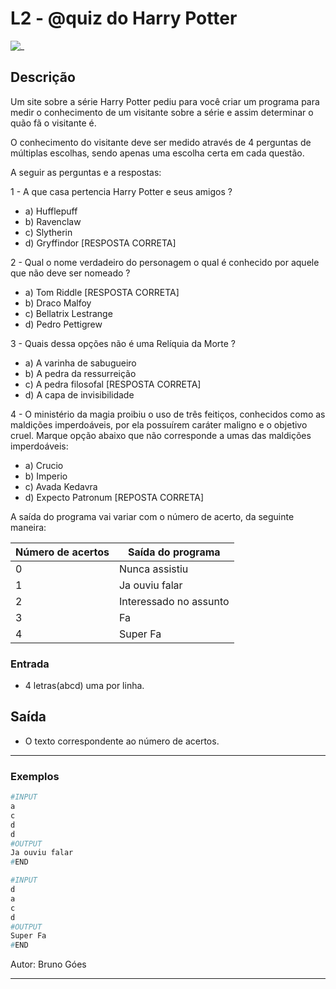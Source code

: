 # L2 - @quiz do Harry Potter

![_](https://raw.githubusercontent.com/qxcodefup/arcade/master/base/quiz/cover.jpg)

## Descrição

Um site sobre a série Harry Potter pediu para você criar um programa para medir o conhecimento de um visitante sobre a série e assim determinar o quão fã o visitante é.

O conhecimento do visitante deve ser medido através de 4 perguntas de múltiplas escolhas, sendo apenas uma escolha certa em cada questão.

A seguir as perguntas e a respostas:

1 - A que casa pertencia Harry Potter e seus amigos ?

- a) Hufflepuff  
- b) Ravenclaw  
- c) Slytherin  
- d) Gryffindor \[RESPOSTA CORRETA\]  

2 - Qual o nome verdadeiro do personagem o qual é conhecido por aquele que não deve ser nomeado ?

- a) Tom Riddle \[RESPOSTA CORRETA\]  
- b) Draco Malfoy  
- c) Bellatrix Lestrange  
- d) Pedro Pettigrew  

3 - Quais dessa opções não é uma Relíquia da Morte ?

- a) A varinha de sabugueiro  
- b) A pedra da ressurreição  
- c) A pedra filosofal \[RESPOSTA CORRETA\]  
- d) A capa de invisibilidade  

4 - O ministério da magia  proibiu o uso de três feitiços, conhecidos como as maldições imperdoáveis, por ela possuírem caráter maligno e o objetivo cruel. Marque opção abaixo que não corresponde a umas das maldições imperdoáveis:

- a) Crucio  
- b) Imperio  
- c) Avada Kedavra  
- d) Expecto Patronum \[REPOSTA CORRETA\]  

A saída do programa vai variar com o número de acerto, da seguinte maneira:

Número de acertos | Saída do programa
------------------|------------------
0               | Nunca assistiu
1             | Ja ouviu falar
2               | Interessado no assunto
3               | Fa
4               | Super Fa

### Entrada

- 4 letras(abcd) uma por linha.

## Saída

- O texto correspondente ao número de acertos.

---

### Exemplos

``` py
#INPUT
a
c
d
d
#OUTPUT
Ja ouviu falar
#END
```

```py
#INPUT
d
a
c
d
#OUTPUT
Super Fa
#END
```

Autor: Bruno Góes

---
